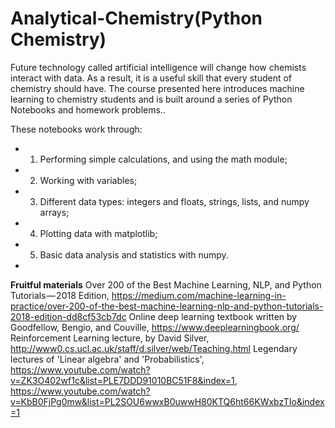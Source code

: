 # Analytical-Chemistry(Python Chemistry)
Future technology called artificial intelligence will change how chemists interact with data. As a result, it is a useful skill that every student of chemistry should have. The course presented here introduces machine learning to chemistry students and is built around a series of Python Notebooks and homework problems..

These notebooks work through:

* 1) Performing simple calculations, and using the math module;
* 2) Working with variables;
* 3) Different data types: integers and floats, strings, lists, and numpy arrays;
* 4) Plotting data with matplotlib;
* 5) Basic data analysis and statistics with numpy.
* 
 **Fruitful materials**
Over 200 of the Best Machine Learning, NLP, and Python Tutorials — 2018 Edition, https://medium.com/machine-learning-in-practice/over-200-of-the-best-machine-learning-nlp-and-python-tutorials-2018-edition-dd8cf53cb7dc
Online deep learning textbook written by Goodfellow, Bengio, and Couville, https://www.deeplearningbook.org/
Reinforcement Learning lecture, by David Silver, http://www0.cs.ucl.ac.uk/staff/d.silver/web/Teaching.html
Legendary lectures of 'Linear algebra' and 'Probabilistics', https://www.youtube.com/watch?v=ZK3O402wf1c&list=PLE7DDD91010BC51F8&index=1, https://www.youtube.com/watch?v=KbB0FjPg0mw&list=PL2SOU6wwxB0uwwH80KTQ6ht66KWxbzTIo&index=1

